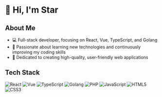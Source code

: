 # 👋 Hi, I'm Star

## About Me
- 💻 Full-stack developer, focusing on React, Vue, TypeScript, and Golang
- 🌱 Passionate about learning new technologies and continuously improving my coding skills
- 🚀 Dedicated to creating high-quality, user-friendly web applications

## Tech Stack
![React](https://img.shields.io/badge/-React-61DAFB?style=flat-square&logo=react&logoColor=black)
![Vue](https://img.shields.io/badge/-Vue-4FC08D?style=flat-square&logo=vue.js&logoColor=white)
![TypeScript](https://img.shields.io/badge/-TypeScript-3178C6?style=flat-square&logo=typescript&logoColor=white)
![Golang](https://img.shields.io/badge/-Golang-00ADD8?style=flat-square&logo=go&logoColor=white)
![PHP](https://img.shields.io/badge/-PHP-777BB4?style=flat-square&logo=php&logoColor=white)
![JavaScript](https://img.shields.io/badge/-JavaScript-F7DF1E?style=flat-square&logo=javascript&logoColor=black)
![HTML5](https://img.shields.io/badge/-HTML5-E34F26?style=flat-square&logo=html5&logoColor=white)
![CSS3](https://img.shields.io/badge/-CSS3-1572B6?style=flat-square&logo=css3&logoColor=white)
<!-- 
## My Projects
- [Blog](https://github.com/listar/blog) - Personal blog built with umi + golang
- [Blog Admin](https://github.com/listar/blog-admin) - Blog management system
- [Blog Service](https://github.com/listar/blog-service) - Backend services and API for blog
- [Question Manager](https://github.com/listar/question-manager-public) - Survey system based on Vue2 + Express + MySQL + Ant Design

## GitHub Stats
![GitHub Stats](https://github-readme-stats.vercel.app/api?username=listar&show_icons=true&theme=radical)

## Language Usage Stats
![Language Stats](https://github-readme-stats.vercel.app/api/top-langs/?username=listar&layout=compact&theme=radical)

## Contact Me
- Website: [www.qqfav.com](http://www.qqfav.com)

<img src="http://www.qqfav.com/language.png?t=1" />
 -->



